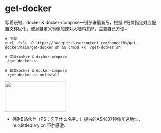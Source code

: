 # get-docker

写着玩的，docker & docker-compose一键部署最新版，根据IP归属指定对应配置文件优化，使用自定义镜像加速对大陆鸡友好，主要自己方便~

```shell
# 下载
curl -fsSL -O https://raw.githubusercontent.com/honeok8s/get-docker/main/get-docker.sh && chmod +x ./get-docker.sh

# 安装docker & docker-compose
./get-docker.sh

# 卸载docker & docker-compose
./get-docker.sh uninstall
```

<img src=https://image.honeok.com/file/e15546f1ec2e29060b2e6.png width=200 height=100 />

- 感谢B站伙伴（PS：忘了什么名字...）提供的AS4837镜像加速地址，hub.littlediary.cn 不胜感激.